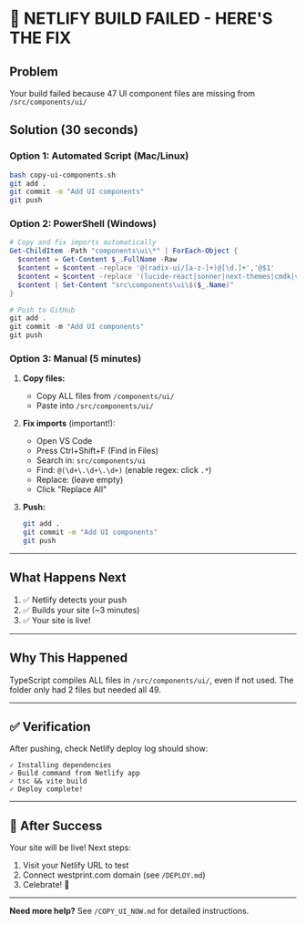 # 🔴 NETLIFY BUILD FAILED - HERE'S THE FIX

## Problem
Your build failed because 47 UI component files are missing from `/src/components/ui/`

## Solution (30 seconds)

### Option 1: Automated Script (Mac/Linux)
```bash
bash copy-ui-components.sh
git add .
git commit -m "Add UI components"
git push
```

### Option 2: PowerShell (Windows)
```powershell
# Copy and fix imports automatically
Get-ChildItem -Path "components\ui\*" | ForEach-Object {
  $content = Get-Content $_.FullName -Raw
  $content = $content -replace '@(radix-ui/[a-z-]+)@[\d.]+','@$1'
  $content = $content -replace '(lucide-react|sonner|next-themes|cmdk|vaul|react-hook-form|react-day-picker|embla-carousel-react|input-otp|recharts|class-variance-authority|react-resizable-panels)@[\d.]+','$1'
  $content | Set-Content "src\components\ui\$($_.Name)"
}

# Push to GitHub
git add .
git commit -m "Add UI components"
git push
```

### Option 3: Manual (5 minutes)

1. **Copy files:**
   - Copy ALL files from `/components/ui/` 
   - Paste into `/src/components/ui/`

2. **Fix imports** (important!):
   - Open VS Code
   - Press Ctrl+Shift+F (Find in Files)
   - Search in: `src/components/ui`
   - Find: `@(\d+\.\d+\.\d+)` (enable regex: click `.*`)
   - Replace: (leave empty)
   - Click "Replace All"

3. **Push:**
   ```bash
   git add .
   git commit -m "Add UI components"
   git push
   ```

---

## What Happens Next

1. ✅ Netlify detects your push
2. ✅ Builds your site (~3 minutes)
3. ✅ Your site is live!

---

## Why This Happened

TypeScript compiles ALL files in `/src/components/ui/`, even if not used. The folder only had 2 files but needed all 49.

---

## ✅ Verification

After pushing, check Netlify deploy log should show:
```
✓ Installing dependencies
✓ Build command from Netlify app
✓ tsc && vite build
✓ Deploy complete!
```

---

## 🎉 After Success

Your site will be live! Next steps:
1. Visit your Netlify URL to test
2. Connect westprint.com domain (see `/DEPLOY.md`)
3. Celebrate! 🎉

---

**Need more help?** See `/COPY_UI_NOW.md` for detailed instructions.
